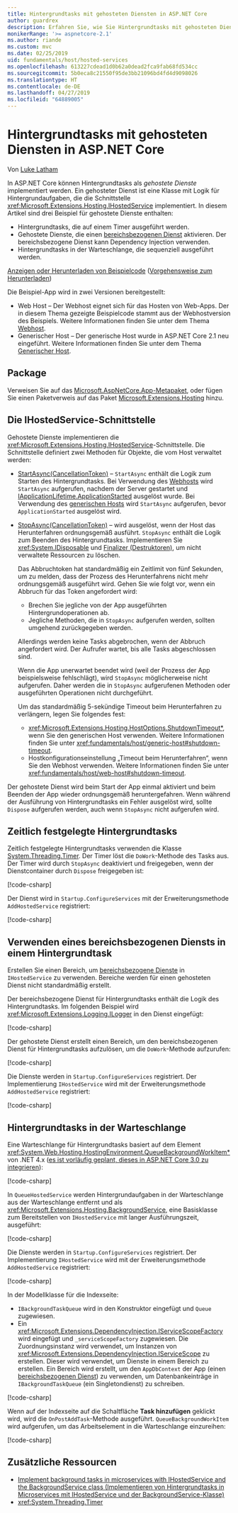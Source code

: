 ```yaml
---
title: Hintergrundtasks mit gehosteten Diensten in ASP.NET Core
author: guardrex
description: Erfahren Sie, wie Sie Hintergrundtasks mit gehosteten Diensten in ASP.NET Core implementieren.
monikerRange: '>= aspnetcore-2.1'
ms.author: riande
ms.custom: mvc
ms.date: 02/25/2019
uid: fundamentals/host/hosted-services
ms.openlocfilehash: 613227cdead1d0b62a0dead2fca9fab68fd534cc
ms.sourcegitcommit: 5b0eca8c21550f95de3bb21096bd4fd4d9098026
ms.translationtype: HT
ms.contentlocale: de-DE
ms.lasthandoff: 04/27/2019
ms.locfileid: "64889005"
---
```

# <a name="background-tasks-with-hosted-services-in-aspnet-core"></a>Hintergrundtasks mit gehosteten Diensten in ASP.NET Core

Von [Luke Latham](https://github.com/guardrex)

In ASP.NET Core können Hintergrundtasks als *gehostete Dienste* implementiert werden. Ein gehosteter Dienst ist eine Klasse mit Logik für Hintergrundaufgaben, die die Schnittstelle <xref:Microsoft.Extensions.Hosting.IHostedService> implementiert. In diesem Artikel sind drei Beispiel für gehostete Dienste enthalten:

* Hintergrundtasks, die auf einem Timer ausgeführt werden.
* Gehostete Dienste, die einen [bereichsbezogenen Dienst](xref:fundamentals/dependency-injection#service-lifetimes) aktivieren. Der bereichsbezogene Dienst kann Dependency Injection verwenden.
* Hintergrundtasks in der Warteschlange, die sequenziell ausgeführt werden.

[Anzeigen oder Herunterladen von Beispielcode](https://github.com/aspnet/AspNetCore.Docs/tree/master/aspnetcore/fundamentals/host/hosted-services/samples/) ([Vorgehensweise zum Herunterladen](xref:index#how-to-download-a-sample))

Die Beispiel-App wird in zwei Versionen bereitgestellt:

* Web Host &ndash; Der Webhost eignet sich für das Hosten von Web-Apps. Der in diesem Thema gezeigte Beispielcode stammt aus der Webhostversion des Beispiels. Weitere Informationen finden Sie unter dem Thema [Webhost](xref:fundamentals/host/web-host).
* Generischer Host &ndash; Der generische Host wurde in ASP.NET Core 2.1 neu eingeführt. Weitere Informationen finden Sie unter dem Thema [Generischer Host](xref:fundamentals/host/generic-host).

## <a name="package"></a>Package

Verweisen Sie auf das [Microsoft.AspNetCore.App-Metapaket](xref:fundamentals/metapackage-app), oder fügen Sie einen Paketverweis auf das Paket [Microsoft.Extensions.Hosting](https://www.nuget.org/packages/Microsoft.Extensions.Hosting) hinzu.

## <a name="ihostedservice-interface"></a>Die IHostedService-Schnittstelle

Gehostete Dienste implementieren die <xref:Microsoft.Extensions.Hosting.IHostedService>-Schnittstelle. Die Schnittstelle definiert zwei Methoden für Objekte, die vom Host verwaltet werden:

* [StartAsync(CancellationToken)](xref:Microsoft.Extensions.Hosting.IHostedService.StartAsync*) &ndash; `StartAsync` enthält die Logik zum Starten des Hintergrundtasks. Bei Verwendung des [Webhosts](xref:fundamentals/host/web-host) wird `StartAsync` aufgerufen, nachdem der Server gestartet und [IApplicationLifetime.ApplicationStarted](xref:Microsoft.AspNetCore.Hosting.IApplicationLifetime.ApplicationStarted*) ausgelöst wurde. Bei Verwendung des [generischen Hosts](xref:fundamentals/host/generic-host) wird `StartAsync` aufgerufen, bevor `ApplicationStarted` ausgelöst wird.

* [StopAsync(CancellationToken)](xref:Microsoft.Extensions.Hosting.IHostedService.StopAsync*) &ndash; wird ausgelöst, wenn der Host das Herunterfahren ordnungsgemäß ausführt. `StopAsync` enthält die Logik zum Beenden des Hintergrundtasks. Implementieren Sie <xref:System.IDisposable> und [Finalizer (Destruktoren)](/dotnet/csharp/programming-guide/classes-and-structs/destructors), um nicht verwaltete Ressourcen zu löschen.

  Das Abbruchtoken hat standardmäßig ein Zeitlimit von fünf Sekunden, um zu melden, dass der Prozess des Herunterfahrens nicht mehr ordnungsgemäß ausgeführt wird. Gehen Sie wie folgt vor, wenn ein Abbruch für das Token angefordert wird:

  * Brechen Sie jegliche von der App ausgeführten Hintergrundoperationen ab.
  * Jegliche Methoden, die in `StopAsync` aufgerufen werden, sollten umgehend zurückgegeben werden.

  Allerdings werden keine Tasks abgebrochen, wenn der Abbruch angefordert wird. Der Aufrufer wartet, bis alle Tasks abgeschlossen sind.

  Wenn die App unerwartet beendet wird (weil der Prozess der App beispielsweise fehlschlägt), wird `StopAsync` möglicherweise nicht aufgerufen. Daher werden die in `StopAsync` aufgerufenen Methoden oder ausgeführten Operationen nicht durchgeführt.

  Um das standardmäßig 5-sekündige Timeout beim Herunterfahren zu verlängern, legen Sie folgendes fest:

  * <xref:Microsoft.Extensions.Hosting.HostOptions.ShutdownTimeout*>, wenn Sie den generischen Host verwenden. Weitere Informationen finden Sie unter <xref:fundamentals/host/generic-host#shutdown-timeout>.
  * Hostkonfigurationseinstellung „Timeout beim Herunterfahren“, wenn Sie den Webhost verwenden. Weitere Informationen finden Sie unter <xref:fundamentals/host/web-host#shutdown-timeout>.

Der gehostete Dienst wird beim Start der App einmal aktiviert und beim Beenden der App wieder ordnungsgemäß heruntergefahren. Wenn während der Ausführung von Hintergrundtasks ein Fehler ausgelöst wird, sollte `Dispose` aufgerufen werden, auch wenn `StopAsync` nicht aufgerufen wird.

## <a name="timed-background-tasks"></a>Zeitlich festgelegte Hintergrundtasks

Zeitlich festgelegte Hintergrundtasks verwenden die Klasse [System.Threading.Timer](xref:System.Threading.Timer). Der Timer löst die `DoWork`-Methode des Tasks aus. Der Timer wird durch `StopAsync` deaktiviert und freigegeben, wenn der Dienstcontainer durch `Dispose` freigegeben ist:

[!code-csharp[](hosted-services/samples/2.x/BackgroundTasksSample-WebHost/Services/TimedHostedService.cs?name=snippet1&highlight=15-16,30,37)]

Der Dienst wird in `Startup.ConfigureServices` mit der Erweiterungsmethode `AddHostedService` registriert:

[!code-csharp[](hosted-services/samples/2.x/BackgroundTasksSample-WebHost/Startup.cs?name=snippet1)]

## <a name="consuming-a-scoped-service-in-a-background-task"></a>Verwenden eines bereichsbezogenen Diensts in einem Hintergrundtask

Erstellen Sie einen Bereich, um [bereichsbezogene Dienste](xref:fundamentals/dependency-injection#service-lifetimes) in `IHostedService` zu verwenden. Bereiche werden für einen gehosteten Dienst nicht standardmäßig erstellt.

Der bereichsbezogene Dienst für Hintergrundtasks enthält die Logik des Hintergrundtasks. Im folgenden Beispiel wird <xref:Microsoft.Extensions.Logging.ILogger> in den Dienst eingefügt:

[!code-csharp[](hosted-services/samples/2.x/BackgroundTasksSample-WebHost/Services/ScopedProcessingService.cs?name=snippet1)]

Der gehostete Dienst erstellt einen Bereich, um den bereichsbezogenen Dienst für Hintergrundtasks aufzulösen, um die `DoWork`-Methode aufzurufen:

[!code-csharp[](hosted-services/samples/2.x/BackgroundTasksSample-WebHost/Services/ConsumeScopedServiceHostedService.cs?name=snippet1&highlight=29-36)]

Die Dienste werden in `Startup.ConfigureServices` registriert. Der Implementierung `IHostedService` wird mit der Erweiterungsmethode `AddHostedService` registriert:

[!code-csharp[](hosted-services/samples/2.x/BackgroundTasksSample-WebHost/Startup.cs?name=snippet2)]

## <a name="queued-background-tasks"></a>Hintergrundtasks in der Warteschlange

Eine Warteschlange für Hintergrundtasks basiert auf dem Element <xref:System.Web.Hosting.HostingEnvironment.QueueBackgroundWorkItem*>von .NET 4.x ([es ist vorläufig geplant, dieses in ASP.NET Core 3.0 zu integrieren](https://github.com/aspnet/Hosting/issues/1280)):

[!code-csharp[](hosted-services/samples/2.x/BackgroundTasksSample-WebHost/Services/BackgroundTaskQueue.cs?name=snippet1)]

In `QueueHostedService` werden Hintergrundaufgaben in der Warteschlange aus der Warteschlange entfernt und als <xref:Microsoft.Extensions.Hosting.BackgroundService>, eine Basisklasse zum Bereitstellen von `IHostedService` mit langer Ausführungszeit, ausgeführt:

[!code-csharp[](hosted-services/samples/2.x/BackgroundTasksSample-WebHost/Services/QueuedHostedService.cs?name=snippet1&highlight=21,25)]

Die Dienste werden in `Startup.ConfigureServices` registriert. Der Implementierung `IHostedService` wird mit der Erweiterungsmethode `AddHostedService` registriert:

[!code-csharp[](hosted-services/samples/2.x/BackgroundTasksSample-WebHost/Startup.cs?name=snippet3)]

In der Modellklasse für die Indexseite:

* `IBackgroundTaskQueue` wird in den Konstruktor eingefügt und `Queue` zugewiesen.
* Ein <xref:Microsoft.Extensions.DependencyInjection.IServiceScopeFactory> wird eingefügt und `_serviceScopeFactory` zugewiesen. Die Zuordnungsinstanz wird verwendet, um Instanzen von <xref:Microsoft.Extensions.DependencyInjection.IServiceScope> zu erstellen. Dieser wird verwendet, um Dienste in einem Bereich zu erstellen. Ein Bereich wird erstellt, um den `AppDbContext` der App (einen [bereichsbezogenen Dienst](xref:fundamentals/dependency-injection#service-lifetimes)) zu verwenden, um Datenbankeinträge in `IBackgroundTaskQueue` (ein Singletondienst) zu schreiben.

[!code-csharp[](hosted-services/samples/2.x/BackgroundTasksSample-WebHost/Pages/Index.cshtml.cs?name=snippet1)]

Wenn auf der Indexseite auf die Schaltfläche **Task hinzufügen** geklickt wird, wird die `OnPostAddTask`-Methode ausgeführt. `QueueBackgroundWorkItem` wird aufgerufen, um das Arbeitselement in die Warteschlange einzureihen:

[!code-csharp[](hosted-services/samples/2.x/BackgroundTasksSample-WebHost/Pages/Index.cshtml.cs?name=snippet2)]

## <a name="additional-resources"></a>Zusätzliche Ressourcen

* [Implement background tasks in microservices with IHostedService and the BackgroundService class (Implementieren von Hintergrundtasks in Microservices mit IHostedService und der BackgroundService-Klasse)](/dotnet/standard/microservices-architecture/multi-container-microservice-net-applications/background-tasks-with-ihostedservice)
* <xref:System.Threading.Timer>
